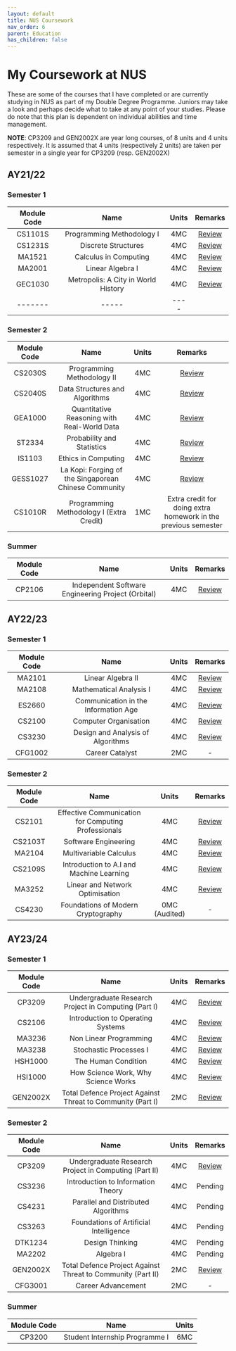 ```yaml
---
layout: default
title: NUS Coursework
nav_order: 6
parent: Education
has_children: false
---
```


# My Coursework at NUS
These are some of the courses that I have completed or are currently studying in NUS as part of my Double Degree Programme. Juniors may take a look and perhaps decide what to take at any point of your studies. Please do note that this plan is dependent on individual abilities and time management.

**NOTE**: CP3209 and GEN2002X are year long courses, of 8 units and 4 units respectively. It is assumed that 4 units (respectively 2 units) are taken per semester in a single year for CP3209 (resp. GEN2002X)

## AY21/22
### Semester 1

| Module Code | Name | Units | Remarks | 
| :-----: | :-----: | :----: | :-----:| 
| CS1101S | Programming Methodology I | 4MC | [Review](coursereviews/cs1101s.html)
| CS1231S | Discrete Structures | 4MC | [Review](coursereviews/cs1231s.html) |
| MA1521 |	Calculus in Computing | 4MC | [Review](coursereviews/ma1521.html) |
| MA2001 | Linear Algebra I | 4MC | [Review](coursereviews/ma2001.html) |
| GEC1030 | Metropolis: A City in World History | 4MC | [Review](coursereviews/gec1030.html) |
|-------| -----| ----|

### Semester 2

| Module Code | Name | Units | Remarks |  
| :---------: | :--: | :---: | :-----: |  
| CS2030S | Programming Methodology II | 4MC | [Review](coursereviews/cs2030s.html) |  
| CS2040S | Data Structures and Algorithms | 4MC | [Review](coursereviews/cs2040s.html) |  
| GEA1000 | Quantitative Reasoning with Real-World Data | 4MC | [Review](coursereviews/gea1000.html) |  
| ST2334 | Probability and Statistics | 4MC | [Review](coursereviews/st2334.html) |   
| IS1103 | Ethics in Computing | 4MC | [Review](coursereviews/is1103.html) |  
| GESS1027 | La Kopi: Forging of the Singaporean Chinese Community | 4MC | [Review](coursereviews/gess1027.html) |  
| CS1010R | Programming Methodology I (Extra Credit) | 1MC | Extra credit for doing extra homework in the previous semester |  

### Summer 

| Module Code | Name | Units | Remarks |
| :---------: | :--: | :---: | :-----: |
| CP2106 | Independent Software Engineering Project (Orbital) | 4MC | [Review](coursereviews/cp2106.html) |

## AY22/23
### Semester 1

| Module Code | Name | Units | Remarks |
| :---------: | :--: | :---: | :-----: |
| MA2101 | Linear Algebra II | 4MC | [Review](coursereviews/ma2101.html) |
| MA2108 | Mathematical Analysis I | 4MC | [Review](coursereviews/ma2108.html) |
| ES2660 | Communication in the Information Age | 4MC | [Review](coursereviews/es2660.html)|
| CS2100 | Computer Organisation | 4MC | [Review](coursereviews/cs2100.html) |
| CS3230 | Design and Analysis of Algorithms | 4MC | [Review](coursereviews/cs3230.html) |
| CFG1002 | Career Catalyst | 2MC | - |

### Semester 2

| Module Code | Name | Units | Remarks |
| :---------: | :--: | :---: | :----: |
| CS2101 | Effective Communication for Computing Professionals | 4MC | [Review](coursereviews/cs2101.html) |
| CS2103T | Software Engineering | 4MC | [Review](coursereviews/cs2103t.html) |
| MA2104 | Multivariable Calculus | 4MC | [Review](coursereviews/ma2104.html) |
| CS2109S | Introduction to A.I and Machine Learning | 4MC | [Review](coursereviews/cs2109s.html) |
| MA3252 | Linear and Network Optimisation | 4MC | [Review](coursereviews/ma3252.html) |
| CS4230 | Foundations of Modern Cryptography | 0MC (Audited) | - |

## AY23/24
### Semester 1

| Module Code | Name | Units | Remarks |
| :---------: | :--: | :---: | :-----: |
| CP3209 | Undergraduate Research Project in Computing (Part I) | 4MC | [Review](coursereviews/cp3209.html) |
| CS2106 | Introduction to Operating Systems | 4MC | [Review](coursereviews/cs2106.html) |
| MA3236 | Non Linear Programming | 4MC | [Review](coursereviews/ma3236.html) |
| MA3238 | Stochastic Processes I | 4MC | [Review](coursereviews/ma3238.html) |
| HSH1000 | The Human Condition | 4MC | [Review](coursereviews/hsh1000.html) |
| HSI1000 | How Science Work, Why Science Works | 4MC | [Review](coursereviews/hsi1000.html) |
| GEN2002X | Total Defence Project Against Threat to Community (Part I) | 2MC | [Review](coursereviews/gen2002x.html) |

### Semester 2

| Module Code | Name | Units | Remarks |
| :---------: | :--: | :---: | :-----: |
| CP3209 | Undergraduate Research Project in Computing (Part II) | 4MC | [Review](coursereviews/cp3209.html) |
| CS3236 | Introduction to Information Theory | 4MC | Pending |
| CS4231 | Parallel and Distributed Algorithms | 4MC | Pending |
| CS3263 | Foundations of Artificial Intelligence | 4MC | Pending |
| DTK1234 | Design Thinking | 4MC | Pending |
| MA2202 | Algebra I | 4MC | Pending |
| GEN2002X | Total Defence Project Against Threat to Community (Part II) | 2MC | [Review](coursereviews/gen2002x.html) |
| CFG3001 | Career Advancement | 2MC | - |

### Summer 

| Module Code | Name | Units |
| :---------: | :--: | :---: |
| CP3200 | Student Internship Programme I | 6MC |


